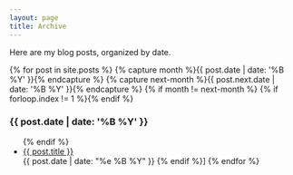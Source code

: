 ```yaml
---
layout: page
title: Archive
---
```


<p class="archive">Here are my blog posts, organized by date.</p>

{% for post in site.posts %}
    {% capture month %}{{ post.date | date: '%B %Y' }}{% endcapture %}
    {% capture next-month %}{{ post.next.date | date: '%B %Y' }}{% endcapture %}
    {% if month != next-month %}
        {% if forloop.index != 1 %}</ul>{% endif %}
            <h3>{{ post.date | date: '%B %Y' }}</h3><ul>
		{% endif %}
        <li><a href="{{ post.url }}">{{ post.title }}</a></li>
        <time>{{ post.date | date: "%e %B %Y" }}</time>
	{% endif %}]
{% endfor %}